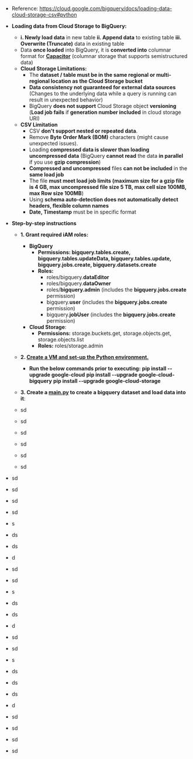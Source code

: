 - Reference: https://cloud.google.com/bigquery/docs/loading-data-cloud-storage-csv#python
  
- **Loading data from Cloud Storage to BigQuery:**
  - **i. Newly load data** in new table **ii. Append data** to existing table **iii. Overwrite (Truncate)** data in existing table
  - Data **once loaded** into BigQuery, it is **converted into** columnar format for **[Capacitor](https://cloud.google.com/blog/products/bigquery/inside-capacitor-bigquerys-next-generation-columnar-storage-format)** (columnar storage that supports semistructured data)
  - **Cloud Storage Limitations:**
    - The **dataset / table must be in the same regional or multi- regional location as the Cloud Storage bucket**   
    - **Data consistency not guaranteed for external data sources** (Changes to the underlying data while a query is running can result in unexpected behavior)
    - BigQuery **does not support** Cloud Storage object **versioning** (**Load job fails** if **generation number included** in cloud storage URI)
  - **CSV Limitation**
    - CSV **don't support nested or repeated data**.
    - Remove **Byte Order Mark (BOM)** characters (might cause unexpected issues).
    - Loading **compressed data is slower than loading uncompressed data** (BigQuery **cannot read** the data **in parallel** if you use **gzip compression**)
    - **Compressed and uncompressed** files **can not be included** in the **same load job**
    - The file **must meet load job limits (maximum size for a gzip file is 4 GB, max uncompressed file size 5 TB, max cell size 100MB, max Row size 100MB**)
    - Using **schema auto-detection does not automatically detect headers, flexible column names**
    - **Date, Timestamp** must be in specific format
  
- **Step-by-step instructions**
  - **1. Grant required iAM roles:**
    - **BigQuery**
      - **Permissions: bigquery.tables.create, bigquery.tables.updateData, bigquery.tables.update, bigquery.jobs.create, bigquery.datasets.create**
      - **Roles:**
        - roles/bigquery.**dataEditor**
        - roles/bigquery.**dataOwner**
        - roles/**bigquery.admin** (includes the **bigquery.jobs.create** permission)
        - bigquery.**user** (includes the **bigquery.jobs.create** permission)
        - bigquery.**jobUser** (includes the **bigquery.jobs.create** permission) 
    - **Cloud Storage**:
      - **Permissions:** storage.buckets.get, storage.objects.get, storage.objects.list
      - **Roles:** roles/storage.admin  

  - **2. [Create a VM and set-up the Python environment.](https://github.com/Ajit1279/GCP_Learning/blob/main/Compute_VMs/20240407_Python/Python_Readme.md)**
    - **Run the below commands prior to executing:**
      **pip install --upgrade google-cloud**
      **pip install --upgrade google-cloud-bigquery**
      **pip install --upgrade google-cloud-storage**

  - **3. Create a [main.py](https://github.com/Ajit1279/GCP_Learning/blob/main/20240316_BigDataAnalytics/20240325_BQ_DataLoad/20240406_CSVLoad_Python/main.py) to create a bigquery dataset and load data into it**:

   
  - sd
  - sd
  - sd
  - sd
  - sd
  - sd  
- sd
- sd
- sd
- sd
- s
- ds
- ds
- d
- sd
- sd
- s
- ds
- ds
- d
- sd
- sd
- s
- ds
- ds
- ds
- d
- sd
- sd
- sd
- sd  
